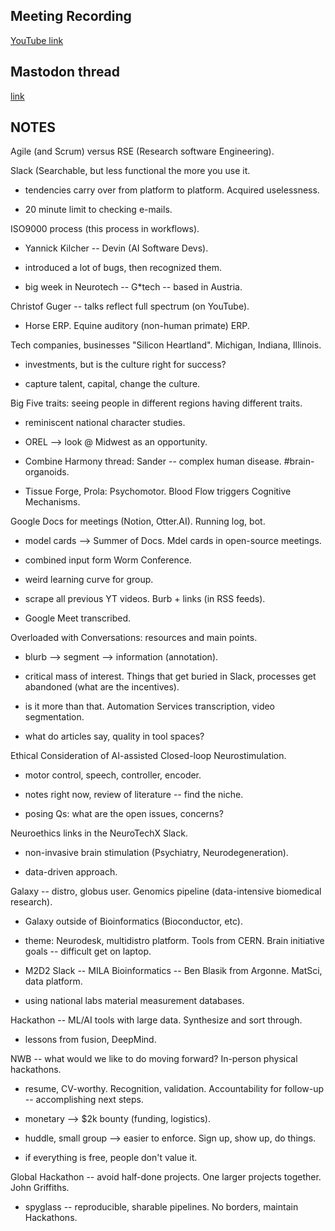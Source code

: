 ## Meeting Recording

[YouTube link](https://youtu.be/PoLG7xEo8ok?si=9dazWHlFtAgp1FHV)

## Mastodon thread

[link](https://neuromatch.social/@OREL/112345762670243021)

## NOTES
Agile (and Scrum) versus RSE (Research software Engineering).

Slack (Searchable, but less functional the more you use it.

* tendencies carry over from platform to platform. Acquired uselessness.

* 20 minute limit to checking e-mails.


ISO9000 process (this process in workflows).

* Yannick Kilcher -- Devin (AI Software Devs).

* introduced a lot of bugs, then recognized them.

* big week in Neurotech -- G*tech -- based in Austria.


Christof Guger -- talks reflect full spectrum (on YouTube).

* Horse ERP. Equine auditory (non-human primate) ERP.


Tech companies, businesses "Silicon Heartland". Michigan, Indiana, Illinois.

* investments, but is the culture right for success?

* capture talent, capital, change the culture.

Big Five traits: seeing people in different regions having different traits.

* reminiscent national character studies.

* OREL --> look @ Midwest as an opportunity.

* Combine Harmony thread: Sander -- complex human disease. #brain-organoids.

* Tissue Forge, Prola: Psychomotor. Blood Flow triggers Cognitive Mechanisms.


Google Docs for meetings (Notion, Otter.AI). Running log, bot.

* model cards --> Summer of Docs. Mdel cards in open-source meetings.

* combined input form Worm Conference.

* weird learning curve for group.

* scrape all previous YT videos. Burb + links (in RSS feeds).

* Google Meet transcribed.  


Overloaded with Conversations: resources and main points.

* blurb --> segment --> information (annotation).

* critical mass of interest. Things that get buried in Slack, processes get abandoned (what are the incentives).

* is it more than that. Automation Services transcription, video segmentation.

* what do articles say, quality in tool spaces?


Ethical Consideration of AI-assisted Closed-loop Neurostimulation.

* motor control, speech, controller, encoder.

* notes right now, review of literature -- find the niche.

* posing Qs: what are the open issues, concerns?


Neuroethics links in the NeuroTechX Slack.

* non-invasive brain stimulation (Psychiatry, Neurodegeneration).

* data-driven approach.


Galaxy -- distro, globus user. Genomics pipeline (data-intensive biomedical research).

* Galaxy outside of Bioinformatics (Bioconductor, etc).

* theme: Neurodesk, multidistro platform. Tools from CERN. Brain initiative goals -- difficult get on laptop.

* M2D2 Slack -- MILA Bioinformatics -- Ben Blasik from Argonne. MatSci, data platform.

* using national labs material measurement databases.


Hackathon -- ML/AI tools with large data. Synthesize and sort through.

* lessons from fusion, DeepMind.


NWB -- what would we like to do moving forward? In-person physical hackathons.

* resume, CV-worthy. Recognition, validation. Accountability for follow-up -- accomplishing next steps.

* monetary --> $2k bounty (funding, logistics).

* huddle, small group --> easier to enforce. Sign up, show up, do things.

* if everything is free, people don't value it.


Global Hackathon -- avoid half-done projects. One larger projects together. John Griffiths.

* spyglass -- reproducible, sharable pipelines. No borders, maintain Hackathons.
